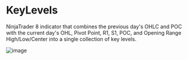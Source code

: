 # KeyLevels
NinjaTrader 8 indicator that combines the previous day's OHLC and POC with the current day's OHL, Pivot Point, R1, S1, POC, and Opening Range High/Low/Center into a single collection of key levels.

![image](https://github.com/user-attachments/assets/378b6630-ff5c-4d0e-ae12-a72d363854dc)

